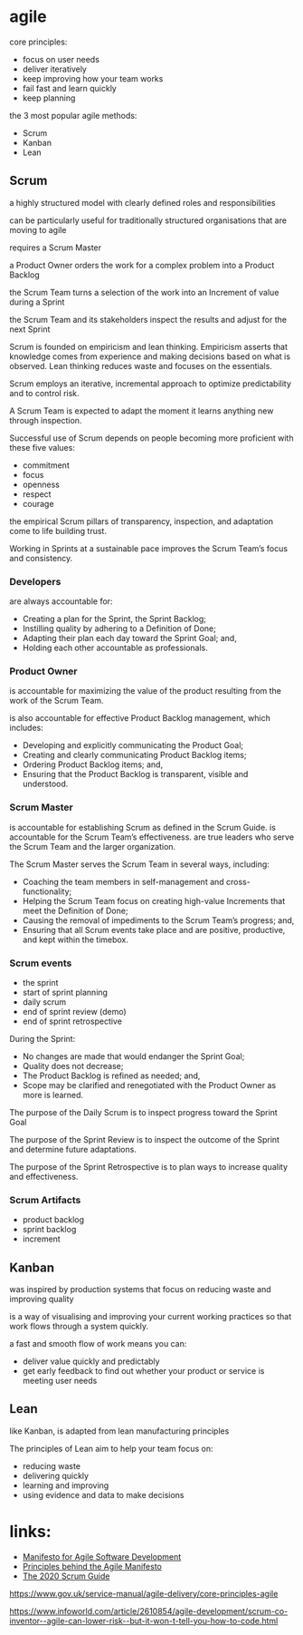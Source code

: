 # agile

core principles:
* focus on user needs
* deliver iteratively
* keep improving how your team works
* fail fast and learn quickly
* keep planning

the 3 most popular agile methods:
* Scrum
* Kanban
* Lean


## Scrum

a highly structured model with clearly defined roles and responsibilities

can be particularly useful for traditionally structured organisations that are moving to agile

requires a Scrum Master

a Product Owner orders the work for a complex problem into a Product Backlog

the Scrum Team turns a selection of the work into an Increment of value during a Sprint

the Scrum Team and its stakeholders inspect the results and adjust for the next Sprint

Scrum is founded on empiricism and lean thinking. Empiricism asserts that knowledge comes from experience and making decisions based on what is observed. Lean thinking reduces waste and focuses on the essentials.

Scrum employs an iterative, incremental approach to optimize predictability and to control risk.

A Scrum Team is expected to adapt the moment it learns anything new through inspection.

Successful use of Scrum depends on people becoming more proficient with these five values:
* commitment
* focus
* openness
* respect
* courage

the empirical Scrum pillars of transparency, inspection, and adaptation come to life building trust.

Working in Sprints at a sustainable pace improves the Scrum Team’s focus and consistency.

### Developers
are always accountable for:
* Creating a plan for the Sprint, the Sprint Backlog;
* Instilling quality by adhering to a Definition of Done;
* Adapting their plan each day toward the Sprint Goal; and,
* Holding each other accountable as professionals.

### Product Owner
is accountable for maximizing the value of the product resulting from the work of the Scrum Team.

is also accountable for effective Product Backlog management, which includes:
* Developing and explicitly communicating the Product Goal;
* Creating and clearly communicating Product Backlog items;
* Ordering Product Backlog items; and,
* Ensuring that the Product Backlog is transparent, visible and understood.

### Scrum Master
is accountable for establishing Scrum as defined in the Scrum Guide. 
is accountable for the Scrum Team’s effectiveness.
are true leaders who serve the Scrum Team and the larger organization.

The Scrum Master serves the Scrum Team in several ways, including:
* Coaching the team members in self-management and cross-functionality;
* Helping the Scrum Team focus on creating high-value Increments that meet the Definition of Done;
* Causing the removal of impediments to the Scrum Team’s progress; and,
* Ensuring that all Scrum events take place and are positive, productive, and kept within the timebox.

### Scrum events

* the sprint
* start of sprint planning
* daily scrum
* end of sprint review (demo)
* end of sprint retrospective

During the Sprint:
* No changes are made that would endanger the Sprint Goal;
* Quality does not decrease;
* The Product Backlog is refined as needed; and,
* Scope may be clarified and renegotiated with the Product Owner as more is learned.

The purpose of the Daily Scrum is to inspect progress toward the Sprint Goal

The purpose of the Sprint Review is to inspect the outcome of the Sprint and determine future adaptations.

The purpose of the Sprint Retrospective is to plan ways to increase quality and effectiveness.

### Scrum Artifacts

* product backlog
* sprint backlog
* increment


## Kanban

was inspired by production systems that focus on reducing waste and improving quality

is a way of visualising and improving your current working practices so that work flows through a system quickly.

a fast and smooth flow of work means you can:
* deliver value quickly and predictably
* get early feedback to find out whether your product or service is meeting user needs


## Lean

like Kanban, is adapted from lean manufacturing principles

The principles of Lean aim to help your team focus on:
* reducing waste
* delivering quickly
* learning and improving
* using evidence and data to make decisions


# links:
* [Manifesto for Agile Software Development](http://agilemanifesto.org/)
* [Principles behind the Agile Manifesto](http://agilemanifesto.org/principles.html)
* [The 2020 Scrum Guide](https://scrumguides.org/scrum-guide.html)

https://www.gov.uk/service-manual/agile-delivery/core-principles-agile

https://www.infoworld.com/article/2610854/agile-development/scrum-co-inventor--agile-can-lower-risk--but-it-won-t-tell-you-how-to-code.html
